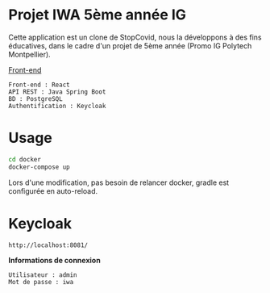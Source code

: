 # Projet IWA 5ème année IG

Cette application est un clone de StopCovid, nous la développons à des fins éducatives, dans le cadre d'un projet de 5ème année (Promo IG Polytech Montpellier).

[Front-end](https://github.com/AmjadIG/iwa-front)

```
Front-end : React
API REST : Java Spring Boot
BD : PostgreSQL
Authentification : Keycloak
```

# Usage

```bash
cd docker
docker-compose up
```
Lors d'une modification, pas besoin de relancer docker, gradle est configurée en auto-reload.

# Keycloak
```
http://localhost:8081/
```

**Informations de connexion**
```
Utilisateur : admin
Mot de passe : iwa
```


